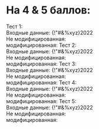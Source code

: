 # На 4 & 5 баллов:
Тест 1:
<br>Входные данные: {!"#&%xyz}2022
<br>Не модифицированная:
<br>модифицированная:
Тест 2:
<br>Входные данные: {!"#&%xyz}2022
<br>Не модифицированная:
<br>модифицированная:
Тест 3:
<br>Входные данные: {!"#&%xyz}2022
<br>Не модифицированная:
<br>модифицированная:
Тест 4:
<br>Входные данные: {!"#&%xyz}2022
<br>Не модифицированная:
<br>модифицированная:
Тест 5:
<br>Входные данные: {!"#&%xyz}2022
<br>Не модифицированная:
<br>модифицированная:
